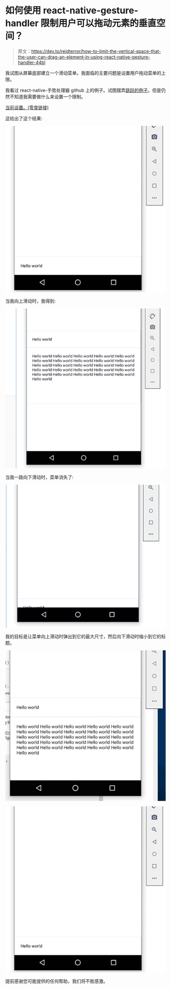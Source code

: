 # 如何使用 react-native-gesture-handler 限制用户可以拖动元素的垂直空间？

> 原文：<https://dev.to/reidterror/how-to-limit-the-vertical-space-that-the-user-can-drag-an-element-in-using-react-native-gesture-handler-44bl>

我试图从屏幕底部建立一个滑动菜单。我面临的主要问题是设置用户拖动菜单的上限。

我看过 react-native-手势处理器 github 上的例子。试图摆弄[跳跃的例子](https://snack.expo.io/SkjAjkkhE)。但是仍然不知道我需要做什么来设置一个限制。

[当前设置。(零食链接)](https://snack.expo.io/r1gH1VCjN)

这给出了这个结果:

[![Collapsed menu](img/806ac1c1fe28d486f424fc6aa447bc69.png)](https://res.cloudinary.com/practicaldev/image/fetch/s--0hjEnaJr--/c_limit%2Cf_auto%2Cfl_progressive%2Cq_auto%2Cw_880/https://i.imgur.com/S3qZo2k.png)

当我向上滑动时，我得到:

[![Expanded menu, but out of bounds](img/db11d371d26e861d575d09ab6f70bf33.png)](https://res.cloudinary.com/practicaldev/image/fetch/s--zCmwbqBs--/c_limit%2Cf_auto%2Cfl_progressive%2Cq_auto%2Cw_880/https://i.imgur.com/t0M8ruJ.png)

当我一路向下滑动时，菜单消失了:

[![Collapsed menu, but out of bounds](img/82a787632a8c744b749c972a9c44e20f.png)](https://res.cloudinary.com/practicaldev/image/fetch/s--fcPt5PpV--/c_limit%2Cf_auto%2Cfl_progressive%2Cq_auto%2Cw_880/https://i.imgur.com/ewHkeVt.png)

我的目标是让菜单向上滑动时弹出到它的最大尺寸，然后向下滑动时缩小到它的标题。

[![Swiping up should end up like this: Expected result when swiping up](img/e376b7479824451d041aee09f7503b38.png)](https://res.cloudinary.com/practicaldev/image/fetch/s--Y94z2CnV--/c_limit%2Cf_auto%2Cfl_progressive%2Cq_auto%2Cw_880/https://i.imgur.com/ldKZpgC.png)

[![Swiping down should end up like this: Expected result when swiping down](img/806ac1c1fe28d486f424fc6aa447bc69.png)](https://res.cloudinary.com/practicaldev/image/fetch/s--0hjEnaJr--/c_limit%2Cf_auto%2Cfl_progressive%2Cq_auto%2Cw_880/https://i.imgur.com/S3qZo2k.png)

提前感谢您可能提供的任何帮助，我们将不胜感激。